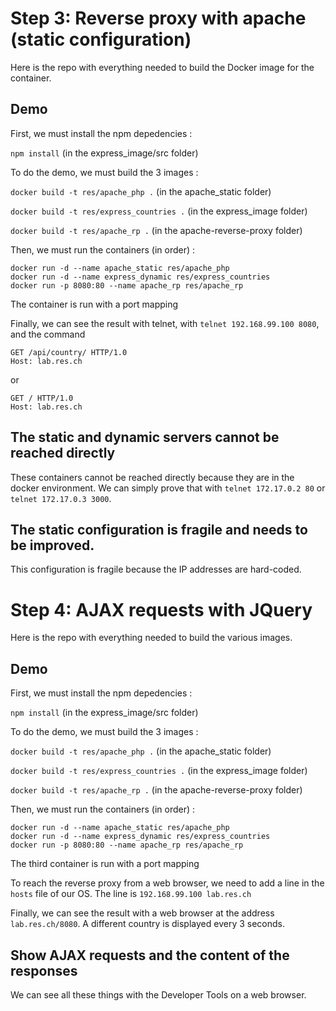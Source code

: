 # Step 3: Reverse proxy with apache (static configuration)

Here is the repo with everything needed to build the Docker image for the container.

## Demo

First, we must install the npm depedencies :

`npm install` (in the express_image/src folder)

To do the demo, we must build the 3 images :

`docker build -t res/apache_php .` (in the apache_static folder)

`docker build -t res/express_countries .` (in the express_image folder)

`docker build -t res/apache_rp .` (in the apache-reverse-proxy folder)

Then, we must run the containers (in order) :

```
docker run -d --name apache_static res/apache_php
docker run -d --name express_dynamic res/express_countries
docker run -p 8080:80 --name apache_rp res/apache_rp
```

The container is run with a port mapping

Finally, we can see the result with telnet, with `telnet 192.168.99.100 8080`, and the command

```
GET /api/country/ HTTP/1.0
Host: lab.res.ch
```

or

```
GET / HTTP/1.0
Host: lab.res.ch
```

## The static and dynamic servers cannot be reached directly

These containers cannot be reached directly because they are in the docker environment. We can simply prove that with `telnet 172.17.0.2 80` or `telnet 172.17.0.3 3000`.

## The static configuration is fragile and needs to be improved.

This configuration is fragile because the IP addresses are hard-coded.

# Step 4: AJAX requests with JQuery

Here is the repo with everything needed to build the various images.

## Demo

First, we must install the npm depedencies :

`npm install` (in the express_image/src folder)

To do the demo, we must build the 3 images :

`docker build -t res/apache_php .` (in the apache_static folder)

`docker build -t res/express_countries .` (in the express_image folder)

`docker build -t res/apache_rp .` (in the apache-reverse-proxy folder)

Then, we must run the containers (in order) :

```
docker run -d --name apache_static res/apache_php
docker run -d --name express_dynamic res/express_countries
docker run -p 8080:80 --name apache_rp res/apache_rp
```

The third container is run with a port mapping

To reach the reverse proxy from a web browser, we need to add a line in the `hosts` file of our OS. The line is `192.168.99.100	lab.res.ch`

Finally, we can see the result with a web browser at the address `lab.res.ch/8080`. A different country is displayed every 3 seconds.

## Show AJAX requests and the content of the responses

We can see all these things with the Developer Tools on a web browser.